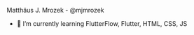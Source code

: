 Matthäus J. Mrozek - @mjmrozek

- 🌱 I’m currently learning FlutterFlow, Flutter, HTML, CSS, JS

<!---
mjmrozek/mjmrozek is a ✨ special ✨ repository because its `README.md` (this file) appears on your GitHub profile.
You can click the Preview link to take a look at your changes.
--->
